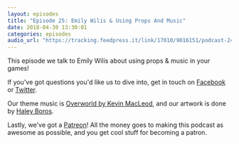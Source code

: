 ```yaml
---
layout: episodes
title: "Episode 25: Emily Wilis & Using Props And Music"
date: 2018-04-30 13:30:01
categories: episodes
audio_url: "https://tracking.feedpress.it/link/17010/9016151/podcast-24-emily-wilis-props.mp3"
---
```

This episode we talk to Emily Wilis about using props & music in your games!

If you've got questions you'd like us to dive into, get in touch on [Facebook](https://www.facebook.com/dmsofvancouver) or [Twitter](https://www.twitter.com/dmsofvancouver).

Our theme music is [Overworld by Kevin MacLeod](https://incompetech.com/music/royalty-free/music.html), and our artwork is done by [Haley Boros](http://www.haleyboros.com/).

Lastly, we've got a [Patreon](https://www.patreon.com/dmsofvancouver)! All the money goes to making this podcast as awesome as possible, and you get cool stuff for becoming a patron.
